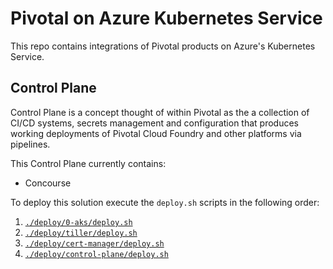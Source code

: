 # Pivotal on Azure Kubernetes Service

This repo contains integrations of Pivotal products on Azure's Kubernetes Service.

## Control Plane

Control Plane is a concept thought of within Pivotal as the a collection of CI/CD systems, secrets management and configuration that produces working deployments of Pivotal Cloud Foundry and other platforms via pipelines.

This Control Plane currently contains:

* Concourse

To deploy this solution execute the `deploy.sh` scripts in the following order:

1. [`./deploy/0-aks/deploy.sh`](/deploy/0-aks/deploy.sh)
2. [`./deploy/tiller/deploy.sh`](/deploy/tiller/deploy.sh)
3. [`./deploy/cert-manager/deploy.sh`](/deploy/cert-manager/deploy.sh)
4. [`./deploy/control-plane/deploy.sh`](/deploy/control-plane/deploy.sh)
